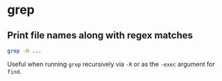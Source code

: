 # grep

## Print file names along with regex matches

```sh
grep -H ...
```

Useful when running `grep` recursively via `-R` or as the `-exec` argument for
`find`.

